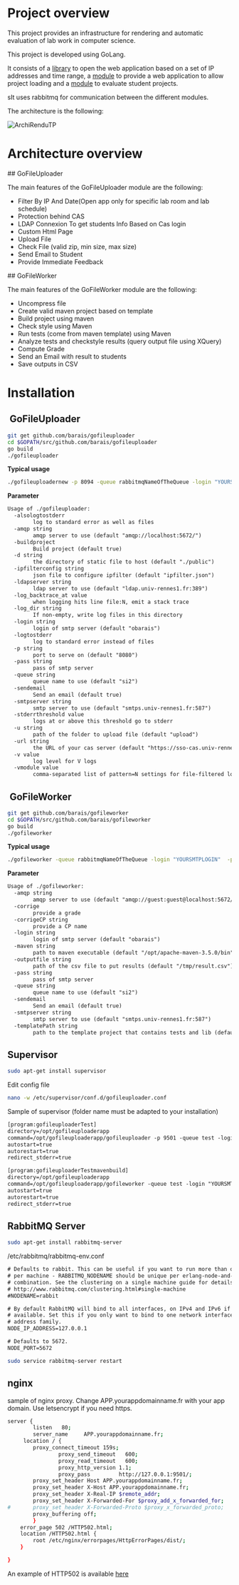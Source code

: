# Project overview

This project provides an infrastructure for rendering and automatic evaluation of lab work in computer science. 

This project is developed using GoLang.

It consists of a [library](https://github.com/barais/ipfilter/) to open the web application based on a set of IP addresses and time range, a [module](https://github.com/barais/gofileuploader/) to provide a web application to allow project loading and a [module](https://github.com/barais/gomavenworker/) to evaluate student projects.

sIt uses rabbitmq for communication between the different modules.  

The architecture is the following:

![ArchiRenduTP](doc/img/ArchiRenduTP.png)

# Architecture overview

## GoFileUploader

The main features of the GoFileUploader module are the following:

- Filter By IP And Date(Open app only for specific lab room and lab schedule)
- Protection behind CAS
- LDAP Connexion To get students Info Based on Cas login
- Custom Html Page
- Upload File
- Check File (valid zip, min size, max size)
- Send Email to Student
- Provide Immediate Feedback

## GoFileWorker

The main features of the GoFileWorker module are the following:

- Uncompress file
- Create valid maven project based on template
- Build project using maven
- Check style using Maven
- Run tests (come from maven template) using Maven
- Analyze tests and checkstyle results 
      (query output file using XQuery)
- Compute Grade
- Send an Email with result to students
- Save outputs in CSV

# Installation

##  GoFileUploader

```bash
git get github.com/barais/gofileuploader
cd $GOPATH/src/github.com/barais/gofileuploader
go build
./gofileuploader
```

**Typical usage**

```bash
./gofileuploadernew -p 8094 -queue rabbitmqNameOfTheQueue -login "YOURSMTPLOGIN"  -pass "YOURSMTPPATH"  -ipfilterconfig ipfilter.json -d public/ -u upload/

```

**Parameter**

```txt
Usage of ./gofileuploader:
  -alsologtostderr
    	log to standard error as well as files
  -amqp string
    	amqp server to use (default "amqp://localhost:5672/")
  -buildproject
    	Build project (default true)
  -d string
    	the directory of static file to host (default "./public")
  -ipfilterconfig string
    	json file to configure ipfilter (default "ipfilter.json")
  -ldapserver string
    	ldap server to use (default "ldap.univ-rennes1.fr:389")
  -log_backtrace_at value
    	when logging hits line file:N, emit a stack trace
  -log_dir string
    	If non-empty, write log files in this directory
  -login string
    	login of smtp server (default "obarais")
  -logtostderr
    	log to standard error instead of files
  -p string
    	port to serve on (default "8080")
  -pass string
    	pass of smtp server
  -queue string
    	queue name to use (default "si2")
  -sendemail
    	Send an email (default true)
  -smtpserver string
    	smtp server to use (default "smtps.univ-rennes1.fr:587")
  -stderrthreshold value
    	logs at or above this threshold go to stderr
  -u string
    	path of the folder to upload file (default "upload")
  -url string
    	the URL of your cas server (default "https://sso-cas.univ-rennes1.fr")
  -v value
    	log level for V logs
  -vmodule value
    	comma-separated list of pattern=N settings for file-filtered logging

```


##  GoFileWorker


```bash
git get github.com/barais/gofileworker
cd $GOPATH/src/github.com/barais/gofileworker
go build
./gofileworker
```

**Typical usage**

```bash
./gofileworker -queue rabbitmqNameOfTheQueue -login "YOURSMTPLOGIN"  -pass "YOURSMTPPATH"  -maven /opt/maven/bin/ -templatePath templateProjectDemo/

```

**Parameter**

```txt
Usage of ./gofileworker:
  -amqp string
    	amqp server to use (default "amqp://guest:guest@localhost:5672/")
  -corrige
    	provide a grade
  -corrigeCP string
    	provide a CP name
  -login string
    	login of smtp server (default "obarais")
  -maven string
    	path to maven executable (default "/opt/apache-maven-3.5.0/bin")
  -outputfile string
    	path of the csv file to put results (default "/tmp/result.csv")
  -pass string
    	pass of smtp server
  -queue string
    	queue name to use (default "si2")
  -sendemail
    	Send an email (default true)
  -smtpserver string
    	smtp server to use (default "smtps.univ-rennes1.fr:587")
  -templatePath string
    	path to the template project that contains tests and lib (default "templateProject")
```

## Supervisor

```bash
sudo apt-get install supervisor
```

Edit config file

```bash
nano -w /etc/supervisor/conf.d/gofileuploader.conf
```

Sample of supervisor (folder name must be adapted to your installation)

```txt
[program:gofileuploaderTest]
directory=/opt/gofileuploaderapp
command=/opt/gofileuploaderapp/gofileuploader -p 9501 -queue test -login "YOURSMTPLOGIN"  -pass "YOURSMTPPATH" -ipfilterconfig /opt/gofileuploaderapp/ipfilterTest.json -d /opt/gofileuploaderapp/publicDemo/ -u /opt/gofileuploaderapp/upload/Demo
autostart=true
autorestart=true
redirect_stderr=true

[program:gofileuploaderTestmavenbuild]
directory=/opt/gofileuploaderapp
command=/opt/gofileuploaderapp/gofileworker -queue test -login "YOURSMTPLOGIN"  -pass "YOURSMTPPATH"   -maven /opt/maven/bin/ -templatePath /opt/gofileuploaderapp/templateProjectDemo
autostart=true
autorestart=true
redirect_stderr=true
```


## RabbitMQ Server

```bash
sudo apt-get install rabbitmq-server
```

 /etc/rabbitmq/rabbitmq-env.conf

```txt
# Defaults to rabbit. This can be useful if you want to run more than one node
# per machine - RABBITMQ_NODENAME should be unique per erlang-node-and-machine
# combination. See the clustering on a single machine guide for details:
# http://www.rabbitmq.com/clustering.html#single-machine
#NODENAME=rabbit

# By default RabbitMQ will bind to all interfaces, on IPv4 and IPv6 if
# available. Set this if you only want to bind to one network interface or#
# address family.
NODE_IP_ADDRESS=127.0.0.1

# Defaults to 5672.
NODE_PORT=5672

```

```bash
sudo service rabbitmq-server restart
```

## nginx

sample of nginx proxy. Change APP.yourappdomainname.fr with your app domain. Use letsencrypt if you need https. 


```bash
server {
        listen   80;
        server_name     APP.yourappdomainname.fr;
	 location / {
		proxy_connect_timeout 159s;
                proxy_send_timeout   600;
                proxy_read_timeout   600;
                proxy_http_version 1.1;
                proxy_pass         http://127.0.0.1:9501/;
		proxy_set_header Host APP.yourappdomainname.fr;
    	proxy_set_header X-Host APP.yourappdomainname.fr;
		proxy_set_header X-Real-IP $remote_addr;
		proxy_set_header X-Forwarded-For $proxy_add_x_forwarded_for;
#		proxy_set_header X-Forwarded-Proto $proxy_x_forwarded_proto;
		proxy_buffering off;
        }
    error_page 502 /HTTP502.html;
    location /HTTP502.html {
        root /etc/nginx/errorpages/HttpErrorPages/dist/;
    }

}
```


An example of HTTP502 is available [here](https://github.com/barais/gofileuploader/tree/master/nginxerrorpage) 